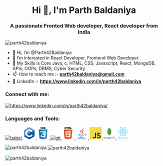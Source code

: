 
<h1 align="center">Hi 👋, I'm Parth Baldaniya</h1>

<h3 align="center">A passionate Fronted Web developer, React developer from India</h3>

<p align="left"> <img src="https://komarev.com/ghpvc/?username=parth42baldaniya&label=Profile%20views&color=0e75b6&style=flat" alt="parth42baldaniya" /> </p>

- 👋 Hi, I’m @Parth42Baldaniya
- 👀 I’m interested in React Developer, Frontend Web Developer.
- 🌱 My Skills is  Core Java, c, HTML, CSS, Javascript, React, MongoDB, APIs, OOPs, DBMS, Cyber Security
- 📫 How to reach me :- **parth42baldaniya@gmail.com**
- 👀 LinkedIn  :- **https://www.linkedin.com/in/parth42baldaniya**

<h3 align="left">Connect with me:</h3>
<p align="left">
<a href="https://linkedin.com/in/parth42baldaniya/" target="blank"><img align="center" src="https://raw.githubusercontent.com/rahuldkjain/github-profile-readme-generator/master/src/images/icons/Social/linked-in-alt.svg" alt="https://www.linkedin.com/in/parth42baldaniya/" height="30" width="40" /></a>
</p>

<h3 align="left">Languages and Tools:</h3>
<p align="left"> <a href="https://babeljs.io/" target="_blank" rel="noreferrer"> <img src="https://www.vectorlogo.zone/logos/babeljs/babeljs-icon.svg" alt="babel" width="40" height="40"/> </a> <a href="https://www.cprogramming.com/" target="_blank" rel="noreferrer"> <img src="https://raw.githubusercontent.com/devicons/devicon/master/icons/c/c-original.svg" alt="c" width="40" height="40"/> </a> <a href="https://www.w3schools.com/css/" target="_blank" rel="noreferrer"> <img src="https://raw.githubusercontent.com/devicons/devicon/master/icons/css3/css3-original-wordmark.svg" alt="css3" width="40" height="40"/> </a><a href="https://git-scm.com/" target="_blank" rel="noreferrer"> <img src="https://www.vectorlogo.zone/logos/git-scm/git-scm-icon.svg" alt="git" width="40" height="40"/> </a> <a href="https://www.w3.org/html/" target="_blank" rel="noreferrer"> <img src="https://raw.githubusercontent.com/devicons/devicon/master/icons/html5/html5-original-wordmark.svg" alt="html5" width="40" height="40"/> </a> <a href="https://www.java.com" target="_blank" rel="noreferrer"> <img src="https://raw.githubusercontent.com/devicons/devicon/master/icons/java/java-original.svg" alt="java" width="40" height="40"/> </a> <a href="https://developer.mozilla.org/en-US/docs/Web/JavaScript" target="_blank" rel="noreferrer"> <img src="https://raw.githubusercontent.com/devicons/devicon/master/icons/javascript/javascript-original.svg" alt="javascript" width="40" height="40"/> </a> <a href="https://www.mongodb.com/" target="_blank" rel="noreferrer"> <img src="https://raw.githubusercontent.com/devicons/devicon/master/icons/mongodb/mongodb-original-wordmark.svg" alt="mongodb" width="40" height="40"/> </a><a href="https://reactjs.org/" target="_blank" rel="noreferrer"> <img src="https://raw.githubusercontent.com/devicons/devicon/master/icons/react/react-original-wordmark.svg" alt="react" width="40" height="40"/> </a> </p>

<p><img align="left" src="https://github-readme-stats.vercel.app/api/top-langs?username=parth42baldaniya&show_icons=true&locale=en&layout=compact" alt="parth42baldaniya" /></p>

<p>&nbsp;<img align="center" src="https://github-readme-stats.vercel.app/api?username=parth42baldaniya&show_icons=true&locale=en" alt="parth42baldaniya" /></p>

<p><img align="center" src="https://github-readme-streak-stats.herokuapp.com/?user=parth42baldaniya&" alt="parth42baldaniya" /></p>
<!---
Parth42Baldaniya/Parth42Baldaniya is a ✨ special ✨ repository because its `README.md` (this file) appears on your GitHub profile.
You can click the Preview link to take a look at your changes.
--->
